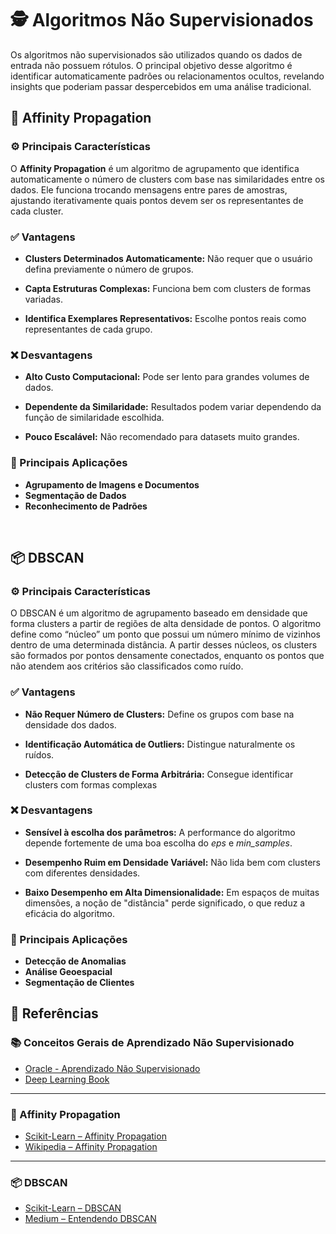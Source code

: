 # 🕵️ Algoritmos Não Supervisionados

Os algoritmos não supervisionados são utilizados quando os dados de entrada não possuem rótulos. O principal objetivo desse algoritmo é identificar automaticamente padrões ou relacionamentos ocultos, revelando insights que poderiam passar despercebidos em uma análise tradicional.

## 🧲 Affinity Propagation

### ⚙️ Principais Características
O **Affinity Propagation** é um algoritmo de agrupamento que identifica automaticamente o número de clusters com base nas similaridades entre os dados. Ele funciona trocando mensagens entre pares de amostras, ajustando iterativamente quais pontos devem ser os representantes de cada cluster.

### ✅ Vantagens
* **Clusters Determinados Automaticamente:** Não requer que o usuário defina previamente o número de grupos.

* **Capta Estruturas Complexas:** Funciona bem com clusters de formas variadas.

* **Identifica Exemplares Representativos:** Escolhe pontos reais como representantes de cada grupo.

### ❌ Desvantagens
* **Alto Custo Computacional:** Pode ser lento para grandes volumes de dados.

* **Dependente da Similaridade:** Resultados podem variar dependendo da função de similaridade escolhida.

* **Pouco Escalável:** Não recomendado para datasets muito grandes.

### 🎯 Principais Aplicações
* **Agrupamento de Imagens e Documentos**
* **Segmentação de Dados**
* **Reconhecimento de Padrões**

<br>

## 📦 DBSCAN
### ⚙️ Principais Características
O DBSCAN é um algoritmo de agrupamento baseado em densidade que forma clusters a partir de regiões de alta densidade de pontos. O algoritmo define como “núcleo” um ponto que possui um número mínimo de vizinhos dentro de uma determinada distância. A partir desses núcleos, os clusters são formados por pontos densamente conectados, enquanto os pontos que não atendem aos critérios são classificados como ruído.

### ✅ Vantagens
* **Não Requer Número de Clusters:** Define os grupos com base na densidade dos dados.

* **Identificação Automática de Outliers:** Distingue naturalmente os ruídos.

* **Detecção de Clusters de Forma Arbitrária:** Consegue identificar clusters com formas complexas

### ❌ Desvantagens
* **Sensível à escolha dos parâmetros:** A performance do algoritmo depende fortemente de uma boa escolha do *eps* e *min_samples*.

* **Desempenho Ruim em Densidade Variável:** Não lida bem com clusters com diferentes densidades.

* **Baixo Desempenho em Alta Dimensionalidade:** Em espaços de muitas dimensões, a noção de "distância" perde significado, o que reduz a eficácia do algoritmo.

### 🎯 Principais Aplicações
* **Detecção de Anomalias**
* **Análise Geoespacial**
* **Segmentação de Clientes**




## 🔗 Referências

### 📚 Conceitos Gerais de Aprendizado Não Supervisionado
* [Oracle - Aprendizado Não Supervisionado](https://www.oracle.com/br/artificial-intelligence/machine-learning/unsupervised-learning/)
* [Deep Learning Book](https://www.deeplearningbook.com.br/)

---

### 🧲 Affinity Propagation

* [Scikit-Learn – Affinity Propagation](https://scikit-learn.org/stable/modules/clustering.html#affinity-propagation)
* [Wikipedia – Affinity Propagation](https://en.wikipedia.org/wiki/Affinity_propagation)

---

### 📦 DBSCAN

* [Scikit-Learn – DBSCAN](https://scikit-learn.org/stable/modules/clustering.html#dbscan)
* [Medium – Entendendo DBSCAN](https://gabriellm.medium.com/entendendo-dbscan-770f680d9160)
